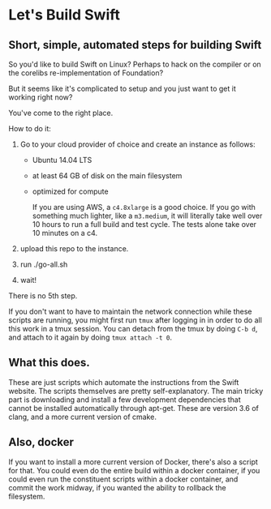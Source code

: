 # Let's Build Swift

## Short, simple, automated steps for building Swift

So you'd like to build Swift on Linux? Perhaps to hack on the compiler or on the corelibs re-implementation of Foundation?

But it seems like it's complicated to setup and you just want to get it working right now?

You've come to the right place.

How to do it:

1. Go to your cloud provider of choice and create an instance as follows:

    - Ubuntu 14.04 LTS
    - at least 64 GB of disk on the main filesystem
    - optimized for compute 
    
      If you are using AWS, a `c4.8xlarge` is a good choice. If you go
      with something much lighter, like a `m3.medium`, it will literally
      take well over 10 hours to run a full build and test cycle. The
      tests alone take over 10 minutes on a c4.

2. upload this repo to the instance.

3. run ./go-all.sh

4. wait!

There is no 5th step.

If you don't want to have to maintain the network connection while these scripts are running, you might first run `tmux` after logging in in order to do all this work in a tmux session. You can detach from the tmux by doing `C-b d`, and attach to it again by doing `tmux attach -t 0`.

## What this does.

These are just scripts which automate the instructions from the Swift website. The scripts themselves are pretty self-explanatory. The main tricky part is downloading and install a few development dependencies that cannot be installed automatically through apt-get. These are version 3.6 of clang, and a more current version of cmake.

## Also, docker

If you want to install a more current version of Docker, there's also a script for that. You could even do the entire build within a docker container, if you could even run the constituent scripts within a docker container, and commit the work midway, if you wanted the ability to rollback the filesystem.



